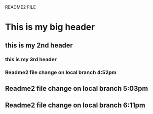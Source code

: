 README2 FILE

# This is my big header
## this is my 2nd header
### this is my 3rd header

### Readme2 file change on local branch 4:52pm

## Readme2 file change on local branch 5:03pm

## Readme2 file change on local branch 6:11pm